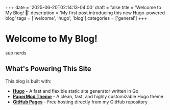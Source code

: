 +++
date = '2025-06-20T02:14:13-04:00'
draft = false
title = 'Welcome to My Blog! 🎉'
description = 'My first post introducing this new Hugo-powered blog'
tags = ['welcome', 'hugo', 'blog']
categories = ['general']
+++

# Welcome to My Blog!

sup nerds

## What's Powering This Site

This blog is built with:

- **[Hugo](https://gohugo.io/)** - A fast and flexible static site generator written in Go
- **[PaperMod Theme](https://github.com/adityatelange/hugo-PaperMod)** - A clean, fast, and highly customizable Hugo theme
- **[GitHub Pages](https://pages.github.com/)** - Free hosting directly from my GitHub repository
